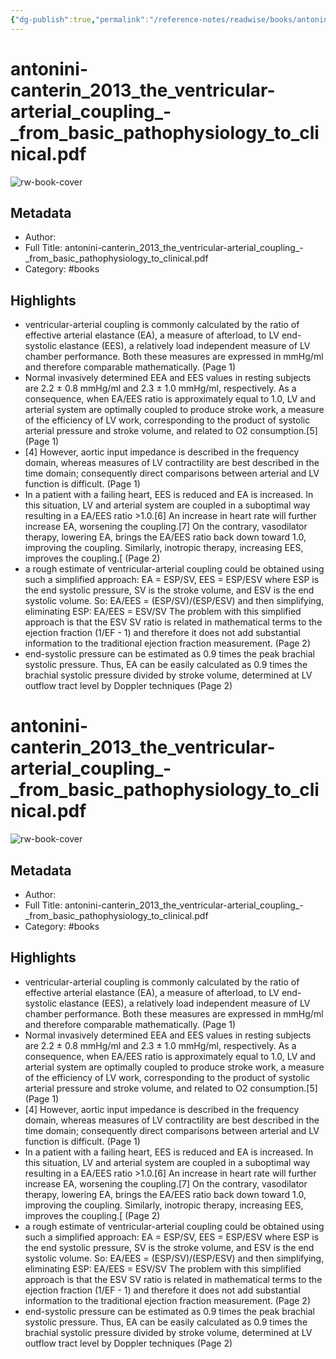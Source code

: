 ```yaml
---
{"dg-publish":true,"permalink":"/reference-notes/readwise/books/antonini-canterin-2013-the-ventricular-arterial-coupling-from-basic-pathophysiology-to-clinical-pdf/"}
---
```


# antonini-canterin_2013_the_ventricular-arterial_coupling_-_from_basic_pathophysiology_to_clinical.pdf

![rw-book-cover](https://readwise-assets.s3.amazonaws.com/static/images/default-book-icon-9.63dbe834380e.png)

## Metadata
- Author: 
- Full Title: antonini-canterin_2013_the_ventricular-arterial_coupling_-_from_basic_pathophysiology_to_clinical.pdf
- Category: #books

## Highlights
- ventricular-arterial coupling is commonly calculated by the ratio of effective arterial elastance (EA), a measure of afterload, to LV end-systolic elastance (EES), a relatively load independent measure of LV chamber performance. Both these measures are expressed in mmHg/ml and therefore comparable mathematically. (Page 1)
- Normal invasively determined EEA and EES values in resting subjects are 2.2 ± 0.8 mmHg/ml and 2.3 ± 1.0 mmHg/ml, respectively. As a consequence, when EA/EES ratio is approximately equal to 1.0, LV and arterial system are optimally coupled to produce stroke work, a measure of the efficiency of LV work, corresponding to the product of systolic arterial pressure and stroke volume, and related to O2 consumption.[5] (Page 1)
- [4] However, aortic input impedance is described in the frequency domain, whereas measures of LV contractility are best described in the time domain; consequently direct comparisons between arterial and LV function is difficult. (Page 1)
- In a patient with a failing heart, EES is reduced and EA is increased. In this situation, LV and arterial system are coupled in a suboptimal way resulting in a EA/EES ratio >1.0.[6] An increase in heart rate will further increase EA, worsening the coupling.[7] On the contrary, vasodilator therapy, lowering EA, brings the EA/EES ratio back down toward 1.0, improving the coupling. Similarly, inotropic therapy, increasing EES, improves the coupling.[ (Page 2)
- a rough estimate of ventricular-arterial coupling could be obtained using such a simplified approach: EA = ESP/SV, EES = ESP/ESV where ESP is the end systolic pressure, SV is the stroke volume, and ESV is the end systolic volume. So: EA/EES = (ESP/SV)/(ESP/ESV) and then simplifying, eliminating ESP: EA/EES = ESV/SV The problem with this simplified approach is that the ESV SV ratio is related in mathematical terms to the ejection fraction (1/EF - 1) and therefore it does not add substantial information to the traditional ejection fraction measurement. (Page 2)
- end-systolic pressure can be estimated as 0.9 times the peak brachial systolic pressure. Thus, EA can be easily calculated as 0.9 times the brachial systolic pressure divided by stroke volume, determined at LV outflow tract level by Doppler techniques (Page 2)
# antonini-canterin_2013_the_ventricular-arterial_coupling_-_from_basic_pathophysiology_to_clinical.pdf

![rw-book-cover](https://readwise-assets.s3.amazonaws.com/static/images/default-book-icon-9.63dbe834380e.png)

## Metadata
- Author: 
- Full Title: antonini-canterin_2013_the_ventricular-arterial_coupling_-_from_basic_pathophysiology_to_clinical.pdf
- Category: #books

## Highlights
- ventricular-arterial coupling is commonly calculated by the ratio of effective arterial elastance (EA), a measure of afterload, to LV end-systolic elastance (EES), a relatively load independent measure of LV chamber performance. Both these measures are expressed in mmHg/ml and therefore comparable mathematically. (Page 1)
- Normal invasively determined EEA and EES values in resting subjects are 2.2 ± 0.8 mmHg/ml and 2.3 ± 1.0 mmHg/ml, respectively. As a consequence, when EA/EES ratio is approximately equal to 1.0, LV and arterial system are optimally coupled to produce stroke work, a measure of the efficiency of LV work, corresponding to the product of systolic arterial pressure and stroke volume, and related to O2 consumption.[5] (Page 1)
- [4] However, aortic input impedance is described in the frequency domain, whereas measures of LV contractility are best described in the time domain; consequently direct comparisons between arterial and LV function is difficult. (Page 1)
- In a patient with a failing heart, EES is reduced and EA is increased. In this situation, LV and arterial system are coupled in a suboptimal way resulting in a EA/EES ratio >1.0.[6] An increase in heart rate will further increase EA, worsening the coupling.[7] On the contrary, vasodilator therapy, lowering EA, brings the EA/EES ratio back down toward 1.0, improving the coupling. Similarly, inotropic therapy, increasing EES, improves the coupling.[ (Page 2)
- a rough estimate of ventricular-arterial coupling could be obtained using such a simplified approach: EA = ESP/SV, EES = ESP/ESV where ESP is the end systolic pressure, SV is the stroke volume, and ESV is the end systolic volume. So: EA/EES = (ESP/SV)/(ESP/ESV) and then simplifying, eliminating ESP: EA/EES = ESV/SV The problem with this simplified approach is that the ESV SV ratio is related in mathematical terms to the ejection fraction (1/EF - 1) and therefore it does not add substantial information to the traditional ejection fraction measurement. (Page 2)
- end-systolic pressure can be estimated as 0.9 times the peak brachial systolic pressure. Thus, EA can be easily calculated as 0.9 times the brachial systolic pressure divided by stroke volume, determined at LV outflow tract level by Doppler techniques (Page 2)
